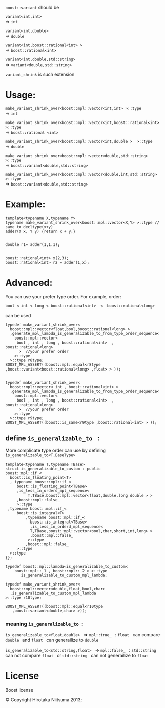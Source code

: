 `boost::variant` should be

`variant<int,int> `  
=> `int`

`variant<int,double> `  
=> `double `


`variant<int,boost::rational<int> > `  
=> `boost::rational<int> `  

`variant<int,double,std::string> `  
=> `variant<double,std::string>`

`variant_shrink` is such extension

# Usage:

`make_variant_shrink_over<boost::mpl::vector<int,int> >::type`  
=> `int` 

`make_variant_shrink_over<boost::mpl::vector<int,boost::rational<int> >::type `  
=> `boost::rational <int>`

`make_variant_shrink_over<boost::mpl::vector<int,double >  >::type `  
=> `double `

`make_variant_shrink_over<boost::mpl::vector<double,std::string> >::type `  
=> `boost::variant<double,std::string>`

`make_variant_shrink_over<boost::mpl::vector<double,int,std::string> >::type `  
=> `boost::variant<double,std::string>`


# Example:

    template<typename X,typename Y> 
    typename make_variant_shrink_over<boost::mpl::vector<X,Y> >::type // same to decltype(x+y)
    adder(X x, Y y) {return x + y;} 
    
    
    double r1= adder(1,1.1); 
    
    
    boost::rational<int> x(2,3); 
    boost::rational<int> r2 = adder(1,x); 



# Advanced:
You can use your prefer type order.
For example, order:

    bool < int < long < boost::rational<int>  <  boost::rational<long>

can be used 

    typedef make_variant_shrink_over<
      boost::mpl::vector<float,bool,boost::rational<long> >       
      ,generate_mpl_lambda_is_generalizable_to_from_type_order_sequence<      
        boost::mpl::vector<
         bool , int , long , boost::rational<int>  ,  boost::rational<long>
          >  //your prefer order
        >::type
      >::type r8type;
    BOOST_MPL_ASSERT((boost::mpl::equal<r8type ,boost::variant<boost::rational<long> ,float> > ));


    typedef make_variant_shrink_over<
      boost::mpl::vector< int , boost::rational<int> >
      ,generate_mpl_lambda_is_generalizable_to_from_type_order_sequence<      
        boost::mpl::vector<
         bool , int , long , boost::rational<int>  ,  boost::rational<long>  
          >  //your prefer order
        >::type
      >::type r9type;
    BOOST_MPL_ASSERT((boost::is_same<r9type ,boost::rational<int> > ));

## define `is_generalizable_to ` :

More complicate type order can use by defining `is_generalizable_to<T,BaseType> `

    template<typename T,typename TBase>
    struct is_generalizable_to_custom : public
    boost::mpl::if_<
      boost::is_floating_point<T>
      , typename boost::mpl::if_< 
         boost::is_floating_point<TBase>
    	 ,is_less_in_orderd_mpl_sequence<
              T,TBase,boost::mpl::vector<float,double,long double > >
    	 ,boost::mpl::false_
    	 >::type
	 ,typename boost::mpl::if_<
	     boost::is_integral<T>
    	     ,typename boost::mpl::if_<
	           boost::is_integral<TBase>
      		   ,is_less_in_orderd_mpl_sequence<
               T,TBase,boost::mpl::vector<bool,char,short,int,long> >
      		   ,boost::mpl::false_
              >::type
    	     ,boost::mpl::false_
         >::type
      >::type
    {};
    
    typedef boost::mpl::lambda<is_generalizable_to_custom<
        boost::mpl::_1 , boost::mpl::_2 > >::type 
           is_generalizable_to_custom_mpl_lambda;

    typedef make_variant_shrink_over<
      boost::mpl::vector<double,float,bool,char> 
      ,is_generalizable_to_custom_mpl_lambda
    >::type r10type;

    BOOST_MPL_ASSERT((boost::mpl::equal<r10type 
       ,boost::variant<double,char> >));

### meaning `is_generalizable_to `:

`is_generalizable_to<float,double> ` => `mpl::true_ ` : `float ` can compare `double ` and `float ` can generailize to `double `

`is_generalizable_to<std::string,float> ` => `mpl::false_ ` : `std::string ` can not compare `float ` or `std::string ` can not generailize to `float `




# License

Boost license


© Copyright Hirotaka Niitsuma 2013;
